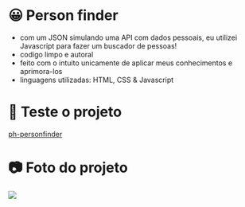 # 😀 Person finder
- com um JSON simulando uma API com dados pessoais, eu utilizei Javascript para fazer um buscador de pessoas!
- codigo limpo e autoral
- feito com o intuito unicamente de aplicar meus conhecimentos e aprimora-los
- linguagens utilizadas: HTML, CSS & Javascript

# 🔨 Teste o projeto
[ph-personfinder](https://ph-buscador.vercel.app/)

# 📷 Foto do projeto
<img src="https://media.discordapp.net/attachments/1121210969352310966/1127461379725594725/image.png">
